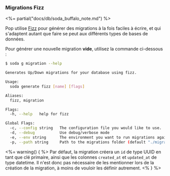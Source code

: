 ### Migrations Fizz

<%= partial("docs/db/soda_buffalo_note.md") %>

Pop utilise [Fizz](https://github.com/gobuffalo/fizz/blob/master/README.md) pour générer des migrations à la fois faciles à écrire, et qui s'adaptent autant que faire se peut aux différents types de bases de données.

Pour générer une nouvelle migration **vide**, utilisez la commande ci-dessous :

```bash
$ soda g migration --help

Generates Up/Down migrations for your database using fizz.

Usage:
  soda generate fizz [name] [flags]

Aliases:
  fizz, migration

Flags:
  -h, --help   help for fizz

Global Flags:
  -c, --config string   The configuration file you would like to use.
  -d, --debug           Use debug/verbose mode
  -e, --env string      The environment you want to run migrations against. Will use $GO_ENV if set. (default "development")
  -p, --path string     Path to the migrations folder (default "./migrations")
```

<%= warning() { %>
Par défaut, la migration créera un `id` de type UUID en tant que clé primaire, ainsi que les colonnes `created_at` et `updated_at` de type datetime. Il n'est donc pas nécessaire de les mentionner lors de la création de la migration, à moins de vouloir les définir autrement.
<% } %>